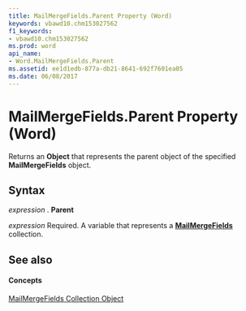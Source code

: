 ```yaml
---
title: MailMergeFields.Parent Property (Word)
keywords: vbawd10.chm153027562
f1_keywords:
- vbawd10.chm153027562
ms.prod: word
api_name:
- Word.MailMergeFields.Parent
ms.assetid: ee1d1edb-877a-db21-8641-692f7601ea05
ms.date: 06/08/2017
---
```



# MailMergeFields.Parent Property (Word)

Returns an **Object** that represents the parent object of the specified **MailMergeFields** object.


## Syntax

 _expression_ . **Parent**

 _expression_ Required. A variable that represents a **[MailMergeFields](mailmergefields-object-word.md)** collection.


## See also


#### Concepts


[MailMergeFields Collection Object](mailmergefields-object-word.md)


